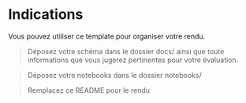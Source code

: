 # Indications
Vous pouvez utiliser ce template pour organiser votre rendu. 

> Déposez votre schéma dans le dossier docs/ ainsi que toute informations que vous jugerez pertinentes pour votre évaluation.

> Déposez votre notebooks dans le dossier notebooks/

> Remplacez ce README pour le rendu 
